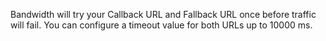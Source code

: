 Bandwidth will try your Callback URL and Fallback URL once before traffic will fail. You can configure a timeout value for both URLs up to 10000 ms.
